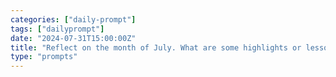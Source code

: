```yaml
---
categories: ["daily-prompt"]
tags: ["dailyprompt"]
date: "2024-07-31T15:00:00Z"
title: "Reflect on the month of July. What are some highlights or lessons learned?"
type: "prompts"
---
```

